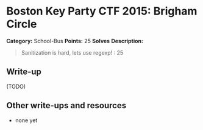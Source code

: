 # Boston Key Party CTF 2015: Brigham Circle

**Category:** School-Bus
**Points:** 25
**Solves** 
**Description:**

> Sanitization is hard, lets use regexp! : 25

## Write-up

(TODO)

## Other write-ups and resources

* none yet